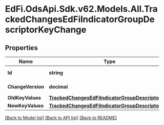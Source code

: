 # EdFi.OdsApi.Sdk.v62.Models.All.TrackedChangesEdFiIndicatorGroupDescriptorKeyChange

## Properties

Name | Type | Description | Notes
------------ | ------------- | ------------- | -------------
**Id** | **string** | Resource identifier | [optional] 
**ChangeVersion** | **decimal** | Change version | [optional] 
**OldKeyValues** | [**TrackedChangesEdFiIndicatorGroupDescriptorKey**](TrackedChangesEdFiIndicatorGroupDescriptorKey.md) |  | [optional] 
**NewKeyValues** | [**TrackedChangesEdFiIndicatorGroupDescriptorKey**](TrackedChangesEdFiIndicatorGroupDescriptorKey.md) |  | [optional] 

[[Back to Model list]](../../README.md#documentation-for-models) [[Back to API list]](../../README.md#documentation-for-api-endpoints) [[Back to README]](../../README.md)

